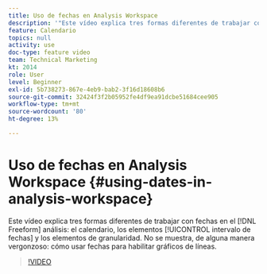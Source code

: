 ```yaml
---
title: Uso de fechas en Analysis Workspace
description: '"Este vídeo explica tres formas diferentes de trabajar con fechas en análisis improvisado: los elementos calendario, intervalo de fechas y granularidad. No se muestra, de alguna manera vergonzoso: cómo usar fechas para habilitar gráficos de líneas. "'
feature: Calendario
topics: null
activity: use
doc-type: feature video
team: Technical Marketing
kt: 2014
role: User
level: Beginner
exl-id: 5b738273-867e-4eb9-bab2-3f16d18608b6
source-git-commit: 32424f3f2b05952fe4df9ea91dcbe51684cee905
workflow-type: tm+mt
source-wordcount: '80'
ht-degree: 13%

---
```


# Uso de fechas en Analysis Workspace {#using-dates-in-analysis-workspace}

Este vídeo explica tres formas diferentes de trabajar con fechas en el [!DNL Freeform] análisis: el calendario, los elementos [!UICONTROL intervalo de fechas] y los elementos de granularidad. No se muestra, de alguna manera vergonzoso: cómo usar fechas para habilitar gráficos de líneas.

>[!VIDEO](https://video.tv.adobe.com/v/24136/?quality=12)
